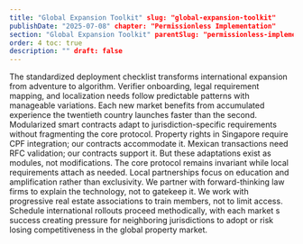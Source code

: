 ```yaml
---
title: "Global Expansion Toolkit" slug: "global-expansion-toolkit"
publishDate: "2025-07-08" chapter: "Permissionless Implementation"
section: "Global Expansion Toolkit" parentSlug: "permissionless-implementation"
order: 4 toc: true
description: "" draft: false
---
```

The standardized deployment checklist transforms international expansion from adventure to algorithm. Verifier onboarding, legal requirement mapping, and localization needs follow predictable patterns with manageable variations. Each new market benefits from accumulated experience the twentieth country launches faster than the second.
Modularized smart contracts adapt to jurisdiction-specific requirements without fragmenting the core protocol. Property rights in Singapore require CPF integration; our contracts accommodate it. Mexican transactions need RFC validation; our contracts support it. But these adaptations exist as modules, not modifications. The core protocol remains invariant while local requirements attach as needed.
Local partnerships focus on education and amplification rather than exclusivity. We partner with forward-thinking law firms to explain the technology, not to gatekeep it. We work with progressive real estate associations to train members, not to limit access. Schedule international rollouts proceed methodically, with each market s success creating pressure for neighboring jurisdictions to adopt or risk losing competitiveness in the global property market.